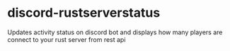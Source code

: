 # discord-rustserverstatus
Updates activity status on discord bot and displays how many players are connect to your rust server from rest api
